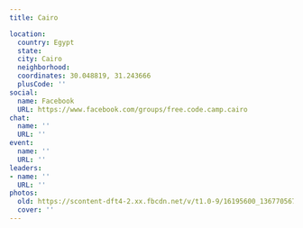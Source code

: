 ```yaml
---
title: Cairo

location:
  country: Egypt
  state: 
  city: Cairo
  neighborhood: 
  coordinates: 30.048819, 31.243666
  plusCode: ''
social:
  name: Facebook
  URL: https://www.facebook.com/groups/free.code.camp.cairo
chat:
  name: ''
  URL: ''
event:
  name: ''
  URL: ''
leaders:
- name: ''
  URL: ''
photos:
  old: https://scontent-dft4-2.xx.fbcdn.net/v/t1.0-9/16195600_1367705679968962_4202678930147170900_n.jpg?oh=5482d20197a70b0d4fa90927b3bb685e&oe=599675D7
  cover: ''
---
```

